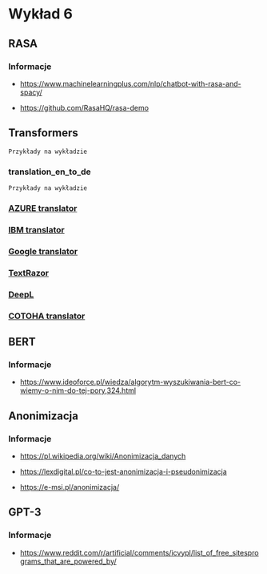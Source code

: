 # Wykład 6

## RASA

### Informacje

- https://www.machinelearningplus.com/nlp/chatbot-with-rasa-and-spacy/

- https://github.com/RasaHQ/rasa-demo

## Transformers

```
Przykłady na wykładzie 
```

### translation_en_to_de

```
Przykłady na wykładzie 
```

### [AZURE translator](https://azure.microsoft.com/pl-pl/services/cognitive-services/translator/#features)

### [IBM translator](https://www.ibm.com/watson/services/language-translator/)

### [Google translator](https://cloud.google.com/translate)

### [TextRazor](https://www.textrazor.com/)

### [DeepL](https://www.deepl.com/translator)

### [COTOHA translator](https://www.ntt.com/en/services/application/cotoha-translator.html)

## BERT

### Informacje

- https://www.ideoforce.pl/wiedza/algorytm-wyszukiwania-bert-co-wiemy-o-nim-do-tej-pory,324.html

## Anonimizacja

### Informacje

- https://pl.wikipedia.org/wiki/Anonimizacja_danych

- https://lexdigital.pl/co-to-jest-anonimizacja-i-pseudonimizacja

- https://e-msi.pl/anonimizacja/

## GPT-3

### Informacje

- https://www.reddit.com/r/artificial/comments/icvypl/list_of_free_sitesprograms_that_are_powered_by/







